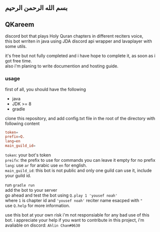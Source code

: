 ## بسم الله الرحمن الرحيم  

## QKareem  

discord bot that plays Holy Quran chapters in different reciters voice,  
this bot wrriten in java using JDA discord api wrapper and lavaplayer with some utils.  

it's free but not fully completed and i have hope to complete it, as soon as i got free time.  
also i'm planing to write documention and hosting guide.  

### usage

first of all, you should have the following  
- java  
- JDK >= 8  
- gradle  

clone this repository, and add config.txt file in the root of the directory with following content  
```conf
token=
prefix=Q.
lang=en
main_guild_id=
```
`token`: your bot's token  
`preifx`: the prefix to use for commands you can leave it empty for no prefix  
`lang`: use `ar` for arabic use `en` for english.  
`main_guild_id`: this bot is not public and only one guild can use it, include your guild id.  

run `gradle run`  
add the bot to your server  
go ahead and test the bot using `Q.play 1 'yousef noah'`  
where `1` is chapter id and `'yousef noah'` reciter name esacped with `"`  
use `Q.help` for more information.  

use this bot at your own risk i'm not responsiable for any bad use of this bot.
i appreciate your help if you want to contribute in this project, i'm avaliable on discord: `Ahlin Chan#0630`